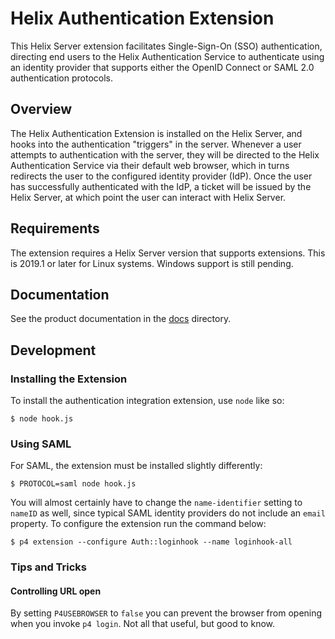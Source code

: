 # Helix Authentication Extension

This Helix Server extension facilitates Single-Sign-On (SSO) authentication,
directing end users to the Helix Authentication Service to authenticate using an
identity provider that supports either the OpenID Connect or SAML 2.0
authentication protocols.

## Overview

The Helix Authentication Extension is installed on the Helix Server, and hooks
into the authentication "triggers" in the server. Whenever a user attempts to
authentication with the server, they will be directed to the Helix
Authentication Service via their default web browser, which in turns redirects
the user to the configured identity provider (IdP). Once the user has
successfully authenticated with the IdP, a ticket will be issued by the Helix
Server, at which point the user can interact with Helix Server.

## Requirements

The extension requires a Helix Server version that supports extensions. This is
2019.1 or later for Linux systems. Windows support is still pending.

## Documentation

See the product documentation in the [docs](./docs) directory.

## Development

### Installing the Extension

To install the authentication integration extension, use `node` like so:

```shell
$ node hook.js
```

### Using SAML

For SAML, the extension must be installed slightly differently:

```shell
$ PROTOCOL=saml node hook.js
```

You will almost certainly have to change the `name-identifier` setting to
`nameID` as well, since typical SAML identity providers do not include an
`email` property. To configure the extension run the command below:

```shell
$ p4 extension --configure Auth::loginhook --name loginhook-all
```

### Tips and Tricks

#### Controlling URL open

By setting `P4USEBROWSER` to `false` you can prevent the browser from opening
when you invoke `p4 login`. Not all that useful, but good to know.
